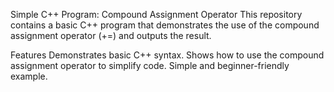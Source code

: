 Simple C++ Program: Compound Assignment Operator
This repository contains a basic C++ program that demonstrates the use of the compound assignment operator (+=) and outputs the result.

Features
Demonstrates basic C++ syntax.
Shows how to use the compound assignment operator to simplify code.
Simple and beginner-friendly example.
